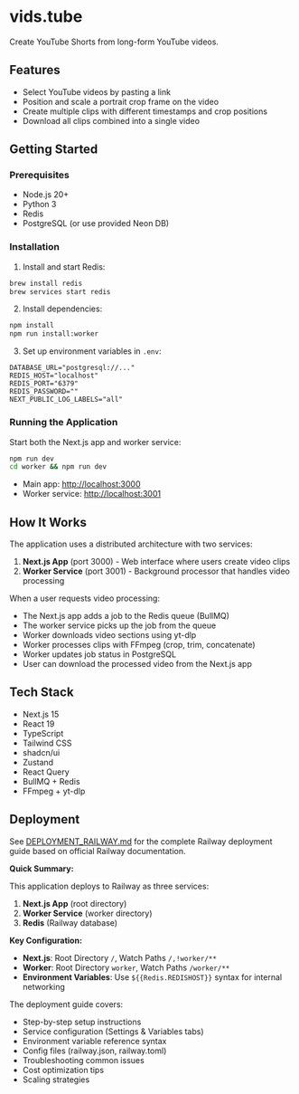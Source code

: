 # vids.tube

Create YouTube Shorts from long-form YouTube videos.

## Features

- Select YouTube videos by pasting a link
- Position and scale a portrait crop frame on the video
- Create multiple clips with different timestamps and crop positions
- Download all clips combined into a single video

## Getting Started

### Prerequisites

- Node.js 20+
- Python 3
- Redis
- PostgreSQL (or use provided Neon DB)

### Installation

1. Install and start Redis:

```bash
brew install redis
brew services start redis
```

2. Install dependencies:

```bash
npm install
npm run install:worker
```

3. Set up environment variables in `.env`:

```env
DATABASE_URL="postgresql://..."
REDIS_HOST="localhost"
REDIS_PORT="6379"
REDIS_PASSWORD=""
NEXT_PUBLIC_LOG_LABELS="all"
```

### Running the Application

Start both the Next.js app and worker service:

```bash
npm run dev
cd worker && npm run dev
```

- Main app: [http://localhost:3000](http://localhost:3000)
- Worker service: [http://localhost:3001](http://localhost:3001)

## How It Works

The application uses a distributed architecture with two services:

1. **Next.js App** (port 3000) - Web interface where users create video clips
2. **Worker Service** (port 3001) - Background processor that handles video processing

When a user requests video processing:

- The Next.js app adds a job to the Redis queue (BullMQ)
- The worker service picks up the job from the queue
- Worker downloads video sections using yt-dlp
- Worker processes clips with FFmpeg (crop, trim, concatenate)
- Worker updates job status in PostgreSQL
- User can download the processed video from the Next.js app

## Tech Stack

- Next.js 15
- React 19
- TypeScript
- Tailwind CSS
- shadcn/ui
- Zustand
- React Query
- BullMQ + Redis
- FFmpeg + yt-dlp

## Deployment

See [DEPLOYMENT_RAILWAY.md](DEPLOYMENT_RAILWAY.md) for the complete Railway deployment guide based on official Railway documentation.

**Quick Summary:**

This application deploys to Railway as three services:

1. **Next.js App** (root directory)
2. **Worker Service** (worker directory)
3. **Redis** (Railway database)

**Key Configuration:**

- **Next.js**: Root Directory `/`, Watch Paths `/,!worker/**`
- **Worker**: Root Directory `worker`, Watch Paths `/worker/**`
- **Environment Variables**: Use `${{Redis.REDISHOST}}` syntax for internal networking

The deployment guide covers:

- Step-by-step setup instructions
- Service configuration (Settings & Variables tabs)
- Environment variable reference syntax
- Config files (railway.json, railway.toml)
- Troubleshooting common issues
- Cost optimization tips
- Scaling strategies
<!-- deploy -->
